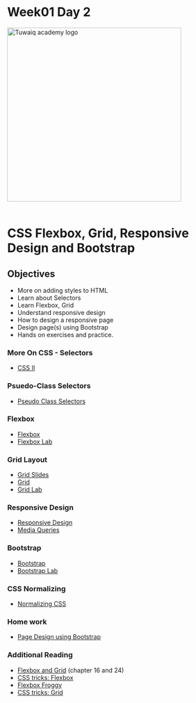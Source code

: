  # Week01 Day 2 

<img width="400" alt="Tuwaiq academy logo" src="https://tuwaiq.edu.sa/assets/images/tuwaiq-logo.svg">  <br /> <br />


# CSS Flexbox, Grid, Responsive Design and Bootstrap

## Objectives
- More on adding styles to HTML  
- Learn about Selectors
- Learn Flexbox, Grid
- Understand responsive design
- How to design a responsive page  
- Design page(s) using Bootstrap  
- Hands on exercises and practice.


### More On CSS - Selectors  
* [CSS II](CSS_II.pptx)


### Psuedo-Class Selectors
* [Pseudo Class Selectors](Pseudo-class-selectors.pdf)

### Flexbox
* [Flexbox](Flexbox.pdf) 
* [Flexbox Lab](flexbox-lab)

### Grid Layout
* [Grid Slides](Grid.pptx)
* [Grid](Grid.pdf)
* [Grid Lab](grid-labWork.pdf)
  
### Responsive Design 

* [Responsive Design](Responsive-Design.pdf)
* [Media Queries](CSS-Media-Queries.pdf)

### Bootstrap
* [Bootstrap](CSS_III.pptx)
* [Bootstrap Lab](BootstrapLab)

### CSS Normalizing 
* [Normalizing CSS](CSS-Normalizing.pdf)
 
### Home work
- [Page Design using Bootstrap](Homework.md)
  
### Additional Reading ###

* [Flexbox and Grid](Additional_Reading/CSSNotesForProfessionals.pdf) (chapter 16 and 24)
* [CSS tricks: Flexbox](https://css-tricks.com/snippets/css/a-guide-to-flexbox)
* [Flexbox Froggy](https://flexboxfroggy.com)
* [CSS tricks: Grid](https://css-tricks.com/snippets/css/complete-guide-grid)
